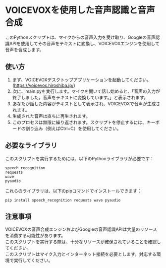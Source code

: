 # VOICEVOXを使用した音声認識と音声合成
このPythonスクリプトは、マイクからの音声入力を受け取り、Googleの音声認識APIを使用してその音声をテキストに変換し、VOICEVOXエンジンを使用して音声を合成します。

## 使い方  
1. まず、VOICEVOXデスクトップアプリケーションを起動してください。 (https://voicevox.hiroshiba.jp/)
2. 次に、main.pyを実行します。マイクを開いて話し始めると、「音声の入力が終了しました。音声をテキストに変換しています。」と表示されます。
3. あなたが話した内容がテキストとして表示され、VOICEVOXで音声が生成されます。
4. 生成された音声は直ちに再生されます。
5. このプロセスは無限に繰り返されます。スクリプトを停止するには、キーボードの割り込み（例えばCtrl+C）を使用してください。
## 必要なライブラリ
このスクリプトを実行するためには、以下のPythonライブラリが必要です：
~~~
speech_recognition
requests
wave
pyaudio
~~~
これらのライブラリは、以下のpipコマンドでインストールできます：

~~~
pip install speech_recognition requests wave pyaudio
~~~
## 注意事項
VOICEVOXの音声合成エンジンおよびGoogleの音声認識APIは大量のリソースを消費する可能性があります。    
このスクリプトを実行する際は、十分なリソースが確保されていることを確認してください。  
このスクリプトはマイク入力とインターネット接続を必要とします。対応する環境で実行してください。
